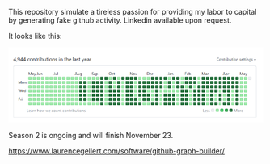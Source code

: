 This repository simulate a tireless passion for providing my labor to capital by generating fake github activity. Linkedin available upon request.

It looks like this:

![](lol.png)

Season 2 is ongoing and will finish November 23.

https://www.laurencegellert.com/software/github-graph-builder/
